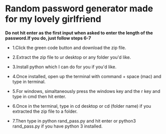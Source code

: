 # Random password generator made for my lovely girlfriend
**Do not hit enter as the first input when asked to enter the length of the password.If you do, just follow steps 6-7**

- 1.Click the green code button and download the zip file.
- 2.Extract the zip file to ur desktop or any folder you'd like.
- 3.Install python which I can do for you if you'd like.
- 4.Once installed, open up the terminal with command + space (mac) and type in terminal.
- 5.For windows, simaltaneously press the windows key and the r key and type in cmd then hit enter.

- 6.Once in the terminal, type in cd desktop or cd (folder name) if you extracted the zip file to a folder.
- 7.Then type in python rand_pass.py and hit enter or python3 rand_pass.py if you have python 3 installed.
